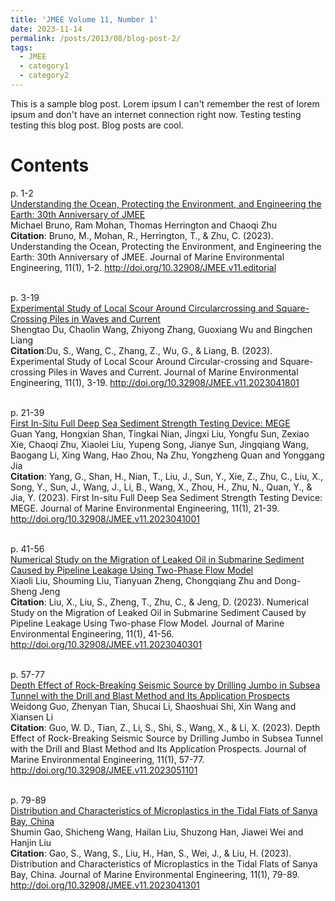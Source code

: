 ```yaml
---
title: 'JMEE Volume 11, Number 1'
date: 2023-11-14
permalink: /posts/2013/08/blog-post-2/
tags:
  - JMEE
  - category1
  - category2
---
```


This is a sample blog post. Lorem ipsum I can't remember the rest of lorem ipsum and don't have an internet connection right now. Testing testing testing this blog post. Blog posts are cool.

Contents
======

p. 1-2
<br/>[Understanding the Ocean, Protecting the Environment, and Engineering the Earth: 30th Anniversary of JMEE](https://www.oldcitypublishing.com/wp-content/uploads/2023/11/JMEEv9n1p1-2Editorial.pdf)
<br/>Michael Bruno, Ram Mohan, Thomas Herrington and Chaoqi Zhu
<br/>**Citation**: Bruno, M., Mohan, R., Herrington, T., & Zhu, C. (2023). Understanding the Ocean, Protecting the Environment, and Engineering the Earth: 30th Anniversary of JMEE. Journal of Marine Environmental Engineering, 11(1), 1-2. http://doi.org/10.32908/JMEE.v11.editorial

<br/>p. 3-19
<br/>[Experimental Study of Local Scour Around Circularcrossing and Square-Crossing Piles in Waves and Current](https://www.oldcitypublishing.com/wp-content/uploads/2023/11/JMEEv9n1p1-2Editorial.pdf)
<br/>Shengtao Du, Chaolin Wang, Zhiyong Zhang, Guoxiang Wu and Bingchen Liang
<br/>**Citation**:Du, S., Wang, C., Zhang, Z., Wu, G., & Liang, B. (2023). Experimental Study of Local Scour Around Circular-crossing and Square-crossing Piles in Waves and Current. Journal of Marine Environmental Engineering, 11(1), 3-19. http://doi.org/10.32908/JMEE.v11.2023041801

<br/>p. 21-39
<br/>[First In-Situ Full Deep Sea Sediment Strength Testing Device: MEGE](https://www.oldcitypublishing.com/journals/jmee-home/jmee-issue-contents/jmee-volume-11-number-1-2023/21477-2/)
<br/>Guan Yang, Hongxian Shan, Tingkai Nian, Jingxi Liu, Yongfu Sun, Zexiao Xie, Chaoqi Zhu, Xiaolei Liu, Yupeng Song, Jianye Sun, Jingqiang Wang, Baogang Li, Xing Wang, Hao Zhou, Na Zhu, Yongzheng Quan and Yonggang Jia
<br/>**Citation**: Yang, G., Shan, H., Nian, T., Liu, J., Sun, Y., Xie, Z., Zhu, C., Liu, X., Song, Y., Sun, J., Wang, J., Li, B., Wang, X., Zhou, H., Zhu, N., Quan, Y., & Jia, Y. (2023). First In-situ Full Deep Sea Sediment Strength Testing Device: MEGE. Journal of Marine Environmental Engineering, 11(1), 21-39. http://doi.org/10.32908/JMEE.v11.2023041001

<br/>p. 41-56
<br/>[Numerical Study on the Migration of Leaked Oil in Submarine Sediment Caused by Pipeline Leakage Using Two-Phase Flow Model](https://www.oldcitypublishing.com/journals/jmee-home/jmee-issue-contents/jmee-volume-11-number-1-2023/21474-2/)
<br/>Xiaoli Liu, Shouming Liu, Tianyuan Zheng, Chongqiang Zhu and Dong-Sheng Jeng
<br/>**Citation**: Liu, X., Liu, S., Zheng, T., Zhu, C., & Jeng, D. (2023). Numerical Study on the Migration of Leaked Oil in Submarine Sediment Caused by Pipeline Leakage Using Two-phase Flow Model. Journal of Marine Environmental Engineering, 11(1), 41-56. http://doi.org/10.32908/JMEE.v11.2023040301

<br/>p. 57-77
<br/>[Depth Effect of Rock-Breaking Seismic Source by Drilling Jumbo in Subsea Tunnel with the Drill and Blast Method and Its Application Prospects](https://www.oldcitypublishing.com/journals/jmee-home/jmee-issue-contents/jmee-volume-11-number-1-2023/21601-2/)
<br/>Weidong Guo, Zhenyan Tian, Shucai Li, Shaoshuai Shi, Xin Wang and Xiansen Li
<br/>**Citation**: Guo, W. D., Tian, Z., Li, S., Shi, S., Wang, X., & Li, X. (2023). Depth Effect of Rock-Breaking Seismic Source by Drilling Jumbo in Subsea Tunnel with the Drill and Blast Method and Its Application Prospects. Journal of Marine Environmental Engineering, 11(1), 57-77. http://doi.org/10.32908/JMEE.v11.2023051101

<br/>p. 79-89
<br/>[Distribution and Characteristics of Microplastics in the Tidal Flats of Sanya Bay, China](https://www.oldcitypublishing.com/journals/jmee-home/jmee-issue-contents/jmee-volume-11-number-1-2023/21602-2/)
<br/>Shumin Gao, Shicheng Wang, Hailan Liu, Shuzong Han, Jiawei Wei and Hanjin Liu
<br/>**Citation**: Gao, S., Wang, S., Liu, H., Han, S., Wei, J., & Liu, H. (2023). Distribution and Characteristics of Microplastics in the Tidal Flats of Sanya Bay, China. Journal of Marine Environmental Engineering, 11(1), 79-89. http://doi.org/10.32908/JMEE.v11.2023041301

